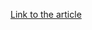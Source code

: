 [Link to the article](https://cloud.google.com/blog/topics/threat-intelligence/mitigating-dprk-it-worker-threat/)

